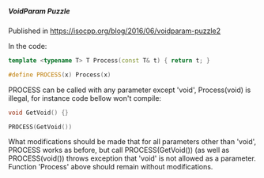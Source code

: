 ##### VoidParam Puzzle

Published in https://isocpp.org/blog/2016/06/voidparam-puzzle2

In the code:

```C++
template <typename T> T Process(const T& t) { return t; } 

#define PROCESS(x) Process(x)
```

PROCESS can be called with any parameter except 'void', Process(void) is illegal, for instance code bellow won't compile:

```C++
void GetVoid() {}

PROCESS(GetVoid())
```

What modifications should be made that for all parameters other than 'void', PROCESS works as before,
but call PROCESS(GetVoid()) (as well as PROCESS(void()) throws exception that 'void' is not allowed as a parameter.
Function 'Process' above should remain without modifications.


